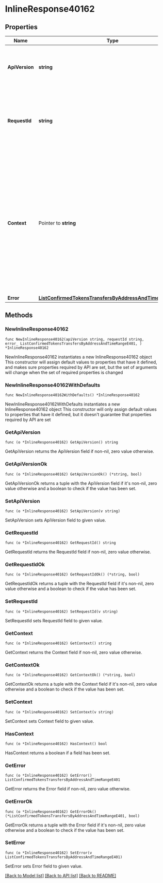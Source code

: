 # InlineResponse40162

## Properties

Name | Type | Description | Notes
------------ | ------------- | ------------- | -------------
**ApiVersion** | **string** | Specifies the version of the API that incorporates this endpoint. | 
**RequestId** | **string** | Defines the ID of the request. The &#x60;requestId&#x60; is generated by Crypto APIs and it&#39;s unique for every request. | 
**Context** | Pointer to **string** | In batch situations the user can use the context to correlate responses with requests. This property is present regardless of whether the response was successful or returned as an error. &#x60;context&#x60; is specified by the user. | [optional] 
**Error** | [**ListConfirmedTokensTransfersByAddressAndTimeRangeE401**](ListConfirmedTokensTransfersByAddressAndTimeRangeE401.md) |  | 

## Methods

### NewInlineResponse40162

`func NewInlineResponse40162(apiVersion string, requestId string, error_ ListConfirmedTokensTransfersByAddressAndTimeRangeE401, ) *InlineResponse40162`

NewInlineResponse40162 instantiates a new InlineResponse40162 object
This constructor will assign default values to properties that have it defined,
and makes sure properties required by API are set, but the set of arguments
will change when the set of required properties is changed

### NewInlineResponse40162WithDefaults

`func NewInlineResponse40162WithDefaults() *InlineResponse40162`

NewInlineResponse40162WithDefaults instantiates a new InlineResponse40162 object
This constructor will only assign default values to properties that have it defined,
but it doesn't guarantee that properties required by API are set

### GetApiVersion

`func (o *InlineResponse40162) GetApiVersion() string`

GetApiVersion returns the ApiVersion field if non-nil, zero value otherwise.

### GetApiVersionOk

`func (o *InlineResponse40162) GetApiVersionOk() (*string, bool)`

GetApiVersionOk returns a tuple with the ApiVersion field if it's non-nil, zero value otherwise
and a boolean to check if the value has been set.

### SetApiVersion

`func (o *InlineResponse40162) SetApiVersion(v string)`

SetApiVersion sets ApiVersion field to given value.


### GetRequestId

`func (o *InlineResponse40162) GetRequestId() string`

GetRequestId returns the RequestId field if non-nil, zero value otherwise.

### GetRequestIdOk

`func (o *InlineResponse40162) GetRequestIdOk() (*string, bool)`

GetRequestIdOk returns a tuple with the RequestId field if it's non-nil, zero value otherwise
and a boolean to check if the value has been set.

### SetRequestId

`func (o *InlineResponse40162) SetRequestId(v string)`

SetRequestId sets RequestId field to given value.


### GetContext

`func (o *InlineResponse40162) GetContext() string`

GetContext returns the Context field if non-nil, zero value otherwise.

### GetContextOk

`func (o *InlineResponse40162) GetContextOk() (*string, bool)`

GetContextOk returns a tuple with the Context field if it's non-nil, zero value otherwise
and a boolean to check if the value has been set.

### SetContext

`func (o *InlineResponse40162) SetContext(v string)`

SetContext sets Context field to given value.

### HasContext

`func (o *InlineResponse40162) HasContext() bool`

HasContext returns a boolean if a field has been set.

### GetError

`func (o *InlineResponse40162) GetError() ListConfirmedTokensTransfersByAddressAndTimeRangeE401`

GetError returns the Error field if non-nil, zero value otherwise.

### GetErrorOk

`func (o *InlineResponse40162) GetErrorOk() (*ListConfirmedTokensTransfersByAddressAndTimeRangeE401, bool)`

GetErrorOk returns a tuple with the Error field if it's non-nil, zero value otherwise
and a boolean to check if the value has been set.

### SetError

`func (o *InlineResponse40162) SetError(v ListConfirmedTokensTransfersByAddressAndTimeRangeE401)`

SetError sets Error field to given value.



[[Back to Model list]](../README.md#documentation-for-models) [[Back to API list]](../README.md#documentation-for-api-endpoints) [[Back to README]](../README.md)


